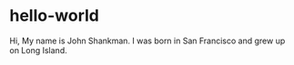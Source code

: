 # hello-world
Hi, My name is John Shankman. I was born in San Francisco and grew up on Long Island.
